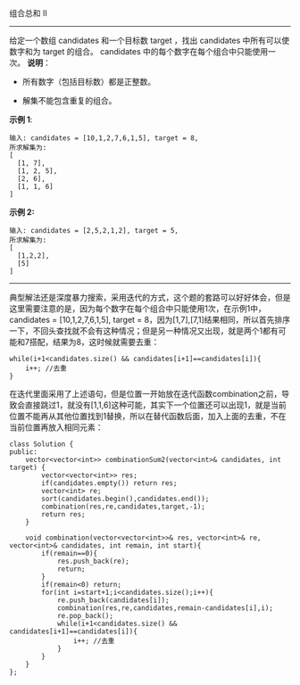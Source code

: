 组合总和 II

----------
给定一个数组 candidates 和一个目标数 target ，找出 candidates 中所有可以使数字和为 target 的组合。
candidates 中的每个数字在每个组合中只能使用一次。
**说明**：

- 所有数字（包括目标数）都是正整数。

- 解集不能包含重复的组合。 


**示例 1**:

	输入: candidates = [10,1,2,7,6,1,5], target = 8,
	所求解集为:
	[
	  [1, 7],
	  [1, 2, 5],
	  [2, 6],
	  [1, 1, 6]
	]

**示例 2:**

	输入: candidates = [2,5,2,1,2], target = 5,
	所求解集为:
	[
	  [1,2,2],
	  [5]
	]

----------
典型解法还是深度暴力搜索，采用迭代的方式，这个题的套路可以好好体会，但是这里需要注意的是，因为每个数字在每个组合中只能使用1次，在示例1中，candidates = [10,1,2,7,6,1,5], target = 8，因为[1,7],[7,1]结果相同，所以首先排序一下，不回头查找就不会有这种情况；但是另一种情况又出现，就是两个1都有可能和7搭配，结果为8，这时候就需要去重：

    while(i+1<candidates.size() && candidates[i+1]==candidates[i]){
        i++; //去重
    }

在迭代里面采用了上述语句，但是位置一开始放在迭代函数combination之前，导致会直接跳过1，就没有[1,1,6]这种可能，其实下一个位置还可以出现1，就是当前位置不能再从其他位置找到1替换，所以在替代函数后面，加入上面的去重，不在当前位置再放入相同元素：

	class Solution {
	public:
	    vector<vector<int>> combinationSum2(vector<int>& candidates, int target) {
	        vector<vector<int>> res;
	        if(candidates.empty()) return res;
	        vector<int> re;
	        sort(candidates.begin(),candidates.end());
	        combination(res,re,candidates,target,-1);
	        return res;
	    }
	    
	    void combination(vector<vector<int>>& res, vector<int>& re, vector<int>& candidates, int remain, int start){
	        if(remain==0){
	            res.push_back(re);
	            return;
	        }
	        if(remain<0) return;
	        for(int i=start+1;i<candidates.size();i++){
	            re.push_back(candidates[i]);
	            combination(res,re,candidates,remain-candidates[i],i);
	            re.pop_back();
	            while(i+1<candidates.size() && candidates[i+1]==candidates[i]){
	                i++; //去重
	            }
	        }
	    }
	};